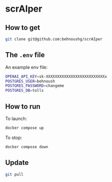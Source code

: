 # scrAIper

## How to get
```sh
git clone git@github.com:behnoushg/scrAIper
```

## The `.env` file

An example env file:
```sh
OPENAI_API_KEY=sk-XXXXXXXXXXXXXXXXXXXXXXXXXXx
POSTGRES_USER=behnoush
POSTGRES_PASSWORD=changeme
POSTGRES_DB=tolls
```

## How to run
To launch:
```sh
docker compose up
```
To stop:
```sh
docker compose down
```

## Update
```sh
git pull 
```
